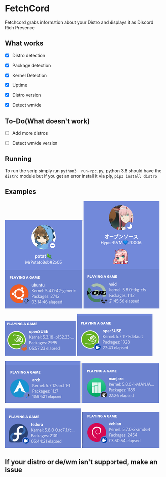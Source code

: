 # FetchCord

Fetchcord grabs information about your Distro and displays it as Discord Rich Presence

## What works

- [x] Distro detection

- [x] Package detection

- [x] Kernel Detection

- [x] Uptime

- [x] Distro version
- [x] Detect wm/de

## To-Do(What doesn't work)

- [ ] Add more distros

- [ ] Detect wm/de version


## Running

To run the scrip simply run `python3  run-rpc.py`, python 3.8 should have the `distro` module but if you get an error install it via pip, `pip3 install distro`

## Examples

![ubunt_example.png](Examples/ubunt_example.png) ![void](Examples/void.png)

![suse-example.png](Examples/suse_example.png) ![suse2](Examples/Suse2.png)

![arch example](Examples/Arch.png) ![manjaro example](Examples/manjaro.png)

![fedora example](Examples/fedora.png) ![debian example](Examples/debian.png)


## If your distro or de/wm isn't supported, make an issue
